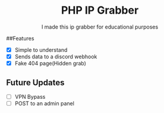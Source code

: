 <h1 align="center">PHP IP Grabber</h1>

<p align="center">I made this ip grabber for educational purposes</p>

##Features
- [x] Simple to understand
- [x] Sends data to a discord webhook
- [x] Fake 404 page(Hidden grab)

## Future Updates

- [ ] VPN Bypass
- [ ] POST to an admin panel
